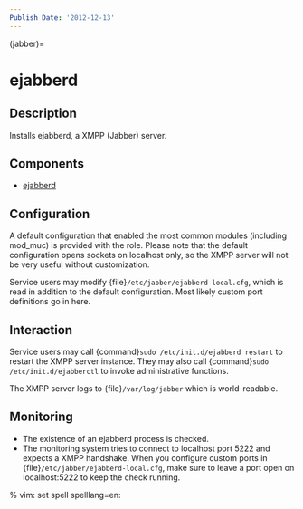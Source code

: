 ```yaml
---
Publish Date: '2012-12-13'
---
```


(jabber)=

# ejabberd

## Description

Installs ejabberd, a XMPP (Jabber) server.

## Components

- [ejabberd]

## Configuration

A default configuration that enabled the most common modules (including mod_muc)
is provided with the role. Please note that the default configuration opens
sockets on localhost only, so the XMPP server will not be very useful without
customization.

Service users may modify {file}`/etc/jabber/ejabberd-local.cfg`, which is read
in addition to the default configuration. Most likely custom port definitions
go in here.

## Interaction

Service users may call {command}`sudo /etc/init.d/ejabberd restart` to restart
the XMPP server instance. They may also call {command}`sudo
/etc/init.d/ejabberctl` to invoke administrative functions.

The XMPP server logs to {file}`/var/log/jabber` which is world-readable.

## Monitoring

- The existence of an ejabberd process is checked.
- The monitoring system tries to connect to localhost port 5222 and expects a
  XMPP handshake. When you configure custom ports in
  {file}`/etc/jabber/ejabberd-local.cfg`, make sure to leave a port open on
  localhost:5222 to keep the check running.

% vim: set spell spelllang=en:

[ejabberd]: http://www.process-one.net/en/ejabberd
